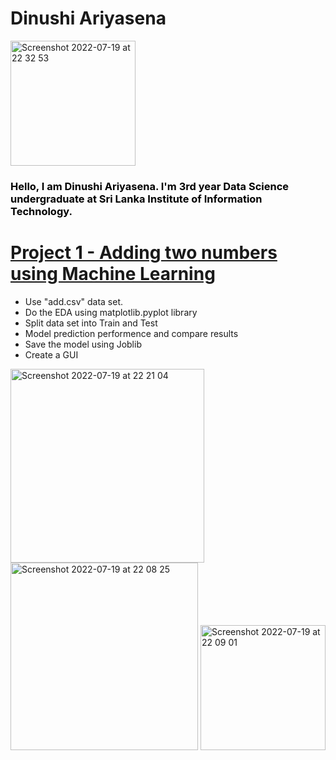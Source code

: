 # Dinushi Ariyasena

<img width="200" alt="Screenshot 2022-07-19 at 22 32 53" src="https://user-images.githubusercontent.com/87066711/179808188-de626bca-7a4d-4ff0-bd90-ca86ac6c6c6a.png"> 

### <span style="color: black">Hello, I am Dinushi Ariyasena. I'm 3rd year Data Science undergraduate at Sri Lanka Institute of Information Technology.</span>

# [Project 1 - Adding two numbers using Machine Learning](https://github.com/DinuAR/Add_two_numbers_using_ML)

- Use "add.csv" data set.
- Do the EDA using matplotlib.pyplot library
- Split data set into Train and Test
- Model prediction performence and compare results
- Save the model using Joblib
- Create a GUI

<img width="310" alt="Screenshot 2022-07-19 at 22 21 04" src="https://user-images.githubusercontent.com/87066711/179806212-30f2b5fb-73f4-4bfb-a847-08c0aa661b84.png">   <img width="300" alt="Screenshot 2022-07-19 at 22 08 25" src="https://user-images.githubusercontent.com/87066711/179806299-1d2df0ae-b0fd-4574-b926-70c1aa8b4920.png">   <img width="200" alt="Screenshot 2022-07-19 at 22 09 01" src="https://user-images.githubusercontent.com/87066711/179806452-5cc8dbe4-2e3a-43d3-b5f0-d357ed1cbfc7.png">
